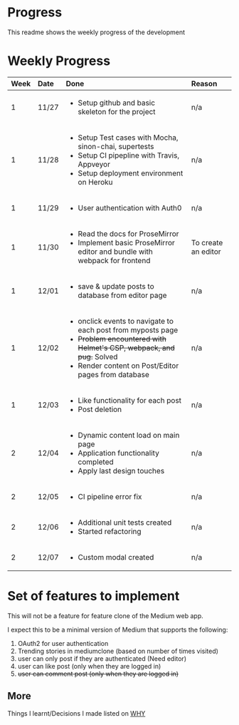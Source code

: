 # Progress

This readme shows the weekly progress of the development

# Weekly Progress

|Week|Date|Done|Reason|
|:---|:---|:---|:-----|
|1|11/27|<ul><li>Setup github and basic skeleton for the project</li></ul>|n/a|
|1|11/28|<ul><li>Setup Test cases with Mocha, sinon-chai, supertests</li><li>Setup CI pipepline with Travis, Appveyor</li><li>Setup deployment environment on Heroku</li></ul>|n/a|
|1|11/29|<ul><li>User authentication with Auth0</li></ul>|n/a|
|1|11/30|<ul><li>Read the docs for ProseMirror</li><li>Implement basic ProseMirror editor and bundle with webpack for frontend</li></ul>|To create an editor|
|1|12/01|<ul><li>save & update posts to database from editor page</li></ul>|n/a|
|1|12/02|<ul><li>onclick events to navigate to each post from myposts page</li><li>~~Problem encountered with Helmet's CSP, webpack, and pug.~~ Solved</li><li>Render content on Post/Editor pages from database</li><ul>|n/a|
|1|12/03|<ul><li>Like functionality for each post</li><li>Post deletion</li></ul>|n/a|
|2|12/04|<ul><li>Dynamic content load on main page</li><li>Application functionality completed</li><li>Apply last design touches</li></ul>|n/a|
|2|12/05|<ul><li>CI pipeline error fix</li></ul>|n/a|
|2|12/06|<ul><li>Additional unit tests created</li><li>Started refactoring</li></ul>|n/a|
|2|12/07|<ul><li>Custom modal created</li></ul>|n/a|


# Set of features to implement

This will not be a feature for feature clone of the Medium web app.

I expect this to be a minimal version of Medium that supports the following:

1. OAuth2 for user authentication
2. Trending stories in mediumclone (based on number of times visited)
3. user can only post if they are authenticated (Need editor)
4. user can like post (only when they are logged in)
5. ~~user can comment post (only when they are logged in)~~

## More

Things I learnt/Decisions I made listed on [WHY](https://www.github.com/json9512/mediumclone/blob/master/WHY.md)